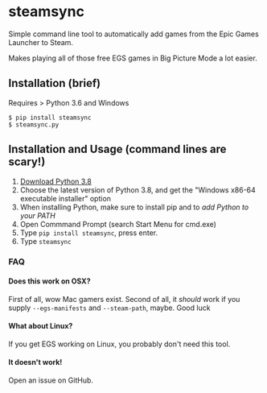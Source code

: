 # steamsync
Simple command line tool to automatically add games from the Epic Games Launcher
to Steam.

Makes playing all of those free EGS games in Big Picture Mode a lot easier.

## Installation (brief)
Requires > Python 3.6 and Windows

```console
$ pip install steamsync
$ steamsync.py
```

## Installation and Usage (command lines are scary!)

1. [Download Python 3.8](https://www.python.org/downloads/)
2. Choose the latest version of Python 3.8, and get the "Windows x86-64 executable installer" option
3. When installing Python, make sure to install pip and to *add Python to your PATH*
4. Open Commmand Prompt (search Start Menu for cmd.exe)
5. Type `pip install steamsync`, press enter. 
6. Type `steamsync`

### FAQ
#### Does this work on OSX?
First of all, wow Mac gamers exist. Second of all, it *should* work if you supply
`--egs-manifests` and `--steam-path`, maybe. Good luck

#### What about Linux?
If you get EGS working on Linux, you probably don't need this tool.

#### It doesn't work!
Open an issue on GitHub.
